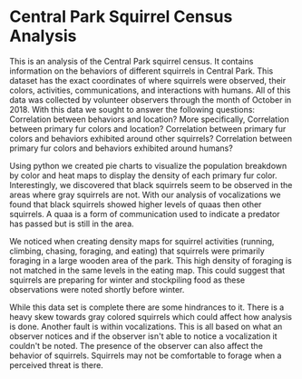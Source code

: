 # Central Park Squirrel Census Analysis

This is an analysis of the Central Park squirrel census. It contains information on the behaviors of different squirrels in Central Park. This dataset has the exact coordinates of where squirrels were observed, their colors, activities, communications, and interactions with humans. All of this data was collected by volunteer observers through the month of October in 2018. With this data we sought to answer the following questions: Correlation between behaviors and location?	More specifically, Correlation between primary fur colors and location? Correlation between primary fur colors and behaviors exhibited around other squirrels? Correlation between primary fur colors and behaviors exhibited around humans?

Using python we created pie charts to visualize the population breakdown by color and heat maps to display the density of each primary fur color. Interestingly, we discovered that black squirrels seem to be observed in the areas where gray squirrels are not. With our analysis of vocalizations we found that black squirrels showed higher levels of quaas then other squirrels. A quaa is a form of communication used to indicate a predator has passed but is still in the area.

We noticed when creating density maps for squirrel activities (running, climbing, chasing, foraging, and eating) that squirrels were primarily foraging in a large wooden area of the park. This high density of foraging is not matched in the same levels in the eating map. This could suggest that squirrels are preparing for winter and stockpiling food as these observations were noted shortly before winter.

While this data set is complete there are some hindrances to it. There is a heavy skew towards gray colored squirrels which could affect how analysis is done. Another fault is within vocalizations. This is all based on what an observer notices and if the observer isn't able to notice a vocalization it couldn't be noted. The presence of the observer can also affect the behavior of squirrels. Squirrels may not be comfortable to forage when a perceived threat is there.


